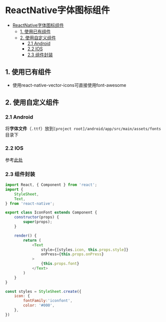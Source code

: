 # ReactNative字体图标组件

- [ReactNative字体图标组件](#reactnative%E5%AD%97%E4%BD%93%E5%9B%BE%E6%A0%87%E7%BB%84%E4%BB%B6)
    - [1. 使用已有组件](#1-%E4%BD%BF%E7%94%A8%E5%B7%B2%E6%9C%89%E7%BB%84%E4%BB%B6)
    - [2. 使用自定义组件](#2-%E4%BD%BF%E7%94%A8%E8%87%AA%E5%AE%9A%E4%B9%89%E7%BB%84%E4%BB%B6)
        - [2.1 Android](#21-android)
        - [2.2 IOS](#22-ios)
        - [2.3 组件封装](#23-%E7%BB%84%E4%BB%B6%E5%B0%81%E8%A3%85)

## 1. 使用已有组件

- 使用react-native-vector-icons可直接使用font-awesome

## 2. 使用自定义组件

### 2.1 Android

将**字体文件**（`.ttf`）放到`[project root]/android/app/src/main/assets/fonts`目录下

### 2.2 IOS

参考[此处](http://www.jianshu.com/p/96d5c66791c3)

### 2.3 组件封装

```javascript
import React, { Component } from 'react';
import {
    StyleSheet,
    Text,
} from 'react-native';

export class IconFont extends Component {
    constructor(props) {
        super(props);
    }

    render() {
        return (
            <Text 
                style={[styles.icon, this.props.style]}
                onPress={this.props.onPress}
            >
                {this.props.font}
            </Text>
        )
    }
}

const styles = StyleSheet.create({
    icon: {
        fontFamily:'iconfont',
        color: '#000',
    },
})
```